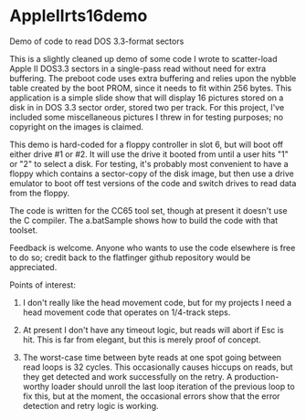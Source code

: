 # AppleIIrts16demo
Demo of code to read DOS 3.3-format sectors

This is a slightly cleaned up demo of some code I wrote to scatter-load Apple II DOS3.3 sectors in a single-pass read without need for extra buffering.  The preboot code uses extra buffering and relies upon the nybble table created by the boot PROM, since it needs to fit within 256 bytes.  This application is a simple slide show that will display 16 pictures stored on a disk in in DOS 3.3 sector order, stored two per track.  For this project, I've included some miscellaneous pictures I threw in for testing purposes; no copyright on the images is claimed.

This demo is hard-coded for a floppy controller in slot 6, but will boot off either drive #1 or #2.  It will use the drive it booted from until a user hits "1" or "2" to select a disk.  For testing, it's probably most convenient to have a floppy which contains a sector-copy of the disk image, but then use a drive emulator to boot off test versions of the code and switch drives to read data from the floppy.

The code is written for the CC65 tool set, though at present it doesn't use the C compiler.  The a.batSample shows how to build the code with that toolset.

Feedback is welcome.  Anyone who wants to use the code elsewhere is free to do so; credit back to the flatfinger github repository would be appreciated.

Points of interest:

1. I don't really like the head movement code, but for my projects I need a head movement code that operates on 1/4-track steps.

2. At present I don't have any timeout logic, but reads will abort if Esc is hit.  This is far from elegant, but this is merely proof of concept.

3. The worst-case time between byte reads at one spot going between read loops is 32 cycles.  This occasionally causes hiccups on reads, but they get detected and work successfully on the retry.  A production-worthy loader should unroll the last loop iteration of the previous loop to fix this, but at the moment, the occasional errors show that the error detection and retry logic is working.
